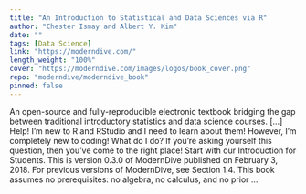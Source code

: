 ```yaml
---
title: "An Introduction to Statistical and Data Sciences via R"
author: "Chester Ismay and Albert Y. Kim"
date: ""
tags: [Data Science]
link: "https://moderndive.com/"
length_weight: "100%"
cover: "https://moderndive.com/images/logos/book_cover.png"
repo: "moderndive/moderndive_book"
pinned: false
---
```


An open-source and fully-reproducible electronic textbook bridging the gap between traditional introductory statistics and data science courses. [...] Help! I’m new to R and RStudio and I need to learn about them! However, I’m completely new to coding! What do I do? If you’re asking yourself this question, then you’ve come to the right place! Start with our Introduction for Students. This is version 0.3.0 of ModernDive published on February 3, 2018. For previous versions of ModernDive, see Section 1.4. This book assumes no prerequisites: no algebra, no calculus, and no prior ...
